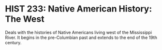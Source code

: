 # HIST 233: Native American History: The West

Deals with the histories of Native Americans living west of the Mississippi River. It begins in the pre-Columbian past and extends to the end of the 19th century.